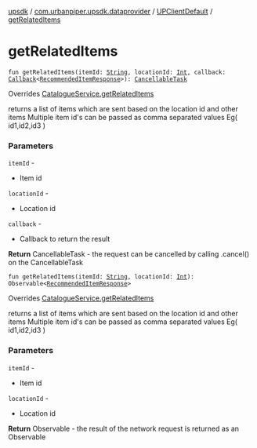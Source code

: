 [upsdk](../../index.md) / [com.urbanpiper.upsdk.dataprovider](../index.md) / [UPClientDefault](index.md) / [getRelatedItems](./get-related-items.md)

# getRelatedItems

`fun getRelatedItems(itemId: `[`String`](https://kotlinlang.org/api/latest/jvm/stdlib/kotlin/-string/index.html)`, locationId: `[`Int`](https://kotlinlang.org/api/latest/jvm/stdlib/kotlin/-int/index.html)`, callback: `[`Callback`](../-callback/index.md)`<`[`RecommendedItemResponse`](../../com.urbanpiper.upsdk.model.networkresponse/-recommended-item-response/index.md)`>): `[`CancellableTask`](../-cancellable-task/index.md)

Overrides [CatalogueService.getRelatedItems](../-catalogue-service/get-related-items.md)

returns a list of items which are sent based on the location id and other items
Multiple item id's can be passed as comma separated values Eg( id1,id2,id3 )

### Parameters

`itemId` -
* Item id

`locationId` -
* Location id

`callback` -
* Callback to return the result

**Return**
CancellableTask - the request can be cancelled by calling .cancel() on the CancellableTask

`fun getRelatedItems(itemId: `[`String`](https://kotlinlang.org/api/latest/jvm/stdlib/kotlin/-string/index.html)`, locationId: `[`Int`](https://kotlinlang.org/api/latest/jvm/stdlib/kotlin/-int/index.html)`): Observable<`[`RecommendedItemResponse`](../../com.urbanpiper.upsdk.model.networkresponse/-recommended-item-response/index.md)`>`

Overrides [CatalogueService.getRelatedItems](../-catalogue-service/get-related-items.md)

returns a list of items which are sent based on the location id and other items
Multiple item id's can be passed as comma separated values Eg( id1,id2,id3 )

### Parameters

`itemId` -
* Item id

`locationId` -
* Location id

**Return**
Observable - the result of the network request is returned as an Observable

